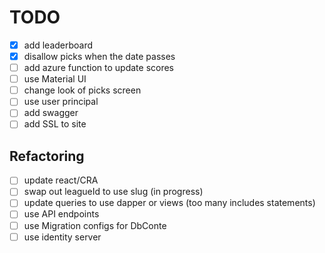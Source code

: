 # TODO

- [x] add leaderboard
- [x] disallow picks when the date passes
- [ ] add azure function to update scores
- [ ] use Material UI
- [ ] change look of picks screen
- [ ] use user principal
- [ ] add swagger
- [ ] add SSL to site

## Refactoring

- [ ] update react/CRA
- [ ] swap out leagueId to use slug (in progress)
- [ ] update queries to use dapper or views (too many includes statements)
- [ ] use API endpoints
- [ ] use Migration configs for DbConte
- [ ] use identity server
